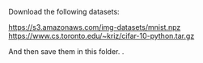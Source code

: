 Download the following datasets:

https://s3.amazonaws.com/img-datasets/mnist.npz
https://www.cs.toronto.edu/~kriz/cifar-10-python.tar.gz

And then save them in this folder.
.

